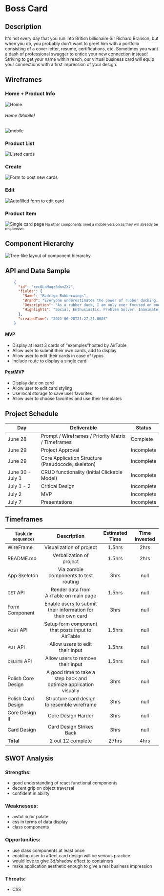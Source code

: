 # Boss Card 

##  Description
It's not every day that you run into British billionaire Sir Richard Branson, but when you do, you probably don't want to greet him with a portfolio consisting of a cover letter, resume, certifications, etc. 
Sometimes you want a dash of professional swagger to entice your new connection instead! 
<br>
Striving to get your name within reach, our virtual business card will equip your connections with a first impression of your design. 


## Wireframes

### Home + Product Info
![Home](/images/homePage.png)
 
 ###### Home (Mobile)
![mobile](/images/mobileHome.png)


### Product List
![Listed cards](/images/productList.png)

### Create
![Form to post new cards](/images/form.png)

### Edit
![Autofilled form to edit card](/images/edit.png)

### Product Item
![Single card page](/images/productCard.png)
<small>No other components need a mobile version as they will already be responsive.</small>

## Component Hierarchy
![Tree-like layout of component hierarchy](/images/component-hierarchy.png)


## API and Data Sample

```json
    {
      "id": "recOLaMaqz6dnvZX7",
      "fields": {
        "Name": "Rodrigo Rubberwings",
        "Brand": "Everyone underestimates the power of rubber ducking, little do they know I am responsible for most of their breakthroughs.",
        "Description": "As a rubber duck, I am only ever focused on one thing: getting you unstuck. It's not easy being cute and sociable, but I make it oook easy even in a developer's most challenging situations. It's kind of like analyzing a way of getting over a mountain. Intimidating at first, but if you make a plan first, you might notice there's a cave that takes us right through.",
        "Highlights": "Social, Enthusiastic, Problem Solver, Inanimate"
      },
      "createdTime": "2021-06-28T21:27:21.000Z"
    }
```
#### MVP 
- Display at least 3 cards of "examples"hosted by AirTable
- Allow user to submit their own cards, add to display
- Allow user to edit their cards in case of typos
- Include route to display a single card


#### PostMVP  

- Display date on card
- Allow user to edit card styling
- Use local storage to save user favorites
- Allow user to choose favorites and use their templates

## Project Schedule

|  Day | Deliverable | Status
|---|---| ---|
|June 28| Prompt / Wireframes / Priority Matrix / Timeframes | Complete 
|June 29| Project Approval | Incomplete
|June 29| Core Application Structure (Pseudocode, skeleton) | Incomplete
|June 30 - July 1| CRUD functionality (Initial Clickable Model) | Incomplete
|July 1 - 2| Critical Design  | Incomplete
|July 2| MVP | Incomplete
|July 7| Presentations | Incomplete

## Timeframes

| Task <small>(in sequence)</small> | Description | Estimated Time | Time Invested
| --- | :---: |  :---: | :---:
| WireFrame | Visualization of project | 1.5hrs| 2hrs
| README.md | Verbalization of project | 1.5hrs| 2hrs
| App Skeleton | Via zombie components to test routing  | 3hrs| null
| <small>GET</small> API | Render data from AirTable on main page | 1.5hrs| null
| Form Component | Enable users to submit their information for their own card  | 3hrs| null
| <small>POST</small> API | Setup form component that posts input to AirTable | 1.5hrs| null
| <small>PUT</small> API | Allow users to edit their input | 1.5hrs| null
| <small>DELETE</small> API | Allow users to remove their input | 1.5hrs| null
| Polish Core Design | A good time to take a step back and optimize application visually  | 3hrs| null
| Polish Card Design | Structure card design to resemble wireframe | 3hrs| null
| Core Design II| Core Design Harder  | 3hrs| null
| Card Design | Card Design Strikes Back | 3hrs| null
| <strong>Total</strong> | 2 out 12  complete | 27hrs| 4hrs 

## SWOT Analysis

### Strengths:
- good understanding of react functional components
- decent grip on object traversal
- confident in ability

### Weaknesses:
- awful color palate
- css in terms of data display
- class components

### Opportunities:
- use class components at least once
- enabling user to affect card design will be serious practice
- would love to give 3d/shadow effect to containers
- make application aesthetic enough to give a real business impression

### Threats:
- CSS